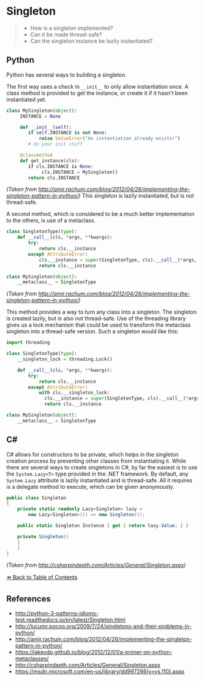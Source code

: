 # Singleton
>- How is a singleton implemented?
>- Can it be made thread-safe?
>- Can the singleton instance be lazily instantiated?

## Python
Python has several ways to building a singleton.

The first way uses a check in `__init__` to only allow instantiation once. A class method is provided to get the instance, or create it if it hasn't been instantiated yet.
```python
class MySingleton(object):
     INSTANCE = None

     def __init__(self):
        if self.INSTANCE is not None:
            raise ValueError("An instantiation already exists!")
        # do your init stuff

     @classmethod
     def get_instance(cls):
        if cls.INSTANCE is None:
             cls.INSTANCE = MySingleton()
        return cls.INSTANCE
```
*(Taken from http://amir.rachum.com/blog/2012/04/26/implementing-the-singleton-pattern-in-python/)*
This singleton is lazily instantiated, but is not thread-safe.

A second method, which is considered to be a much better implementation to the others, is use of a metaclass.

```python
class SingletonType(type):
    def __call__(cls, *args, **kwargs):
        try:
            return cls.__instance
        except AttributeError:
            cls.__instance = super(SingletonType, cls).__call__(*args, **kwargs)
            return cls.__instance

class MySingleton(object):
    __metaclass__ = SingletonType
```
*(Taken from http://amir.rachum.com/blog/2012/04/26/implementing-the-singleton-pattern-in-python/)*

This method provides a way to turn any class into a singleton.  The singleton is created lazily, but is also not thread-safe. Use of the threading library gives us a lock mechanism that could be used to transform the metaclass singleton into a thread-safe version. Such a singleton would like this:

```python
import threading

class SingletonType(type):
    __singleton_lock = threading.Lock()

    def __call__(cls, *args, **kwargs):
        try:
            return cls.__instance
        except AttributeError:
            with cls.__singleton_lock:
              cls.__instance = super(SingletonType, cls).__call__(*args, **kwargs)
              return cls.__instance

class MySingleton(object):
    __metaclass__ = SingletonType
```

## C#
C# allows for constructors to be private, which helps in the singleton creation process by preventing other classes from instantiating it. While there are several ways to create singletons in C#, by far the easiest is to use the `System.Lazy<T>` type provided in the .NET framework. By default, any `System.Lazy` attribute is lazily instantiated and is thread-safe. All it requires is a delegate method to execute, which can be given anonymously.

```csharp
public class Singleton
{
    private static readonly Lazy<Singleton> lazy =
        new Lazy<Singleton>(() => new Singleton());

    public static Singleton Instance { get { return lazy.Value; } }

    private Singleton()
    {
    }
}
```
*(Taken from http://csharpindepth.com/Articles/General/Singleton.aspx)*

[:rewind: Back to Table of Contents](../README.md) <!-- BackToC -->

## References
- http://python-3-patterns-idioms-test.readthedocs.io/en/latest/Singleton.html
- http://lucumr.pocoo.org/2009/7/24/singletons-and-their-problems-in-python/
- http://amir.rachum.com/blog/2012/04/26/implementing-the-singleton-pattern-in-python/
- https://jakevdp.github.io/blog/2012/12/01/a-primer-on-python-metaclasses/
- http://csharpindepth.com/Articles/General/Singleton.aspx
- https://msdn.microsoft.com/en-us/library/dd997286(v=vs.110).aspx
